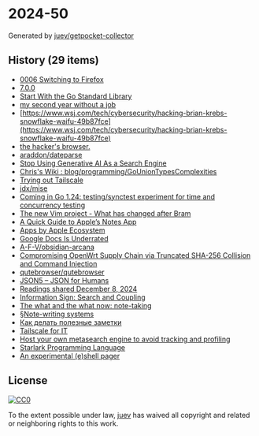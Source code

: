 # 2024-50

Generated by [juev/getpocket-collector](https://github.com/juev/getpocket-collector)

## History (29 items)

- [0006 Switching to Firefox](https://asindu.xyz/posts/switching-to-firefox/)
- [7.0.0](https://github.com/Mathics3/mathics-core/releases/tag/7.0.0)
- [Start With the Go Standard Library](https://matthewsanabria.dev/posts/start-with-the-go-standard-library/)
- [my second year without a job](https://shilin.ca/my-second-year-without-job/)
- [https://www.wsj.com/tech/cybersecurity/hacking-brian-krebs-snowflake-waifu-49b87fce](https://www.wsj.com/tech/cybersecurity/hacking-brian-krebs-snowflake-waifu-49b87fce)
- [the hacker's browser.](https://nyxt.atlas.engineer/)
- [araddon/dateparse](https://github.com/araddon/dateparse)
- [Stop Using Generative AI As a Search Engine](https://www.theverge.com/2024/12/5/24313222/chatgpt-pardon-biden-bush-esquire)
- [Chris's Wiki : blog/programming/GoUnionTypesComplexities](https://utcc.utoronto.ca/~cks/space/blog/programming/GoUnionTypesComplexities)
- [Trying out Tailscale](https://blog.uvokchee.de/2024/12/trying-out-tailscale.html)
- [jdx/mise](https://github.com/jdx/mise)
- [Coming in Go 1.24: testing/synctest experiment for time and concurrency testing](https://danp.net/posts/synctest-experiment/)
- [The new Vim project - What has changed after Bram](https://youtu.be/bopbmRyHQog)
- [A Quick Guide to Apple’s Notes App](https://nerdymomocat.github.io/posts/a-quick-guide-to-apples-notes-app/)
- [Apps by Apple Ecosystem](https://nerdymomocat.github.io/posts/apps-by-apple-ecosystem/)
- [Google Docs Is Underrated](https://nerdymomocat.github.io/posts/gdocs_are_underrated/)
- [A-F-V/obsidian-arcana](https://github.com/A-F-V/obsidian-arcana)
- [Compromising OpenWrt Supply Chain via Truncated SHA-256 Collision and Command Injection](https://flatt.tech/research/posts/compromising-openwrt-supply-chain-sha256-collision/)
- [qutebrowser/qutebrowser](https://github.com/qutebrowser/qutebrowser)
- [JSON5 – JSON for Humans](https://json5.org/)
- [Readings shared December 8, 2024](https://jaalonso.github.io/vestigium/posts/2024/12/08-readings_shared_12-08-24/)
- [Information Sign: Search and Coupling](https://leni.sh/post/information-sign.01-coupling/)
- [The what and the what now: note-taking](https://cassidoo.co/post/note-takers-are-data-hoarders/)
- [§Note-writing systems](https://notes.andymatuschak.org/%C2%A7Note-writing_systems)
- [Как делать полезные заметки](https://www.mann-ivanov-ferber.ru/catalog/product/kak-delat-poleznye-zametki/)
- [Tailscale for IT](https://tailscale.com/solutions/it)
- [Host your own metasearch engine to avoid tracking and profiling](https://tailscale.com/blog/video-searxng)
- [Starlark Programming Language](https://starlark-lang.org/)
- [An experimental (e)shell pager](https://lmno.lol/alvaro/an-experimental-e-shell-pager)

## License

[![CC0](https://mirrors.creativecommons.org/presskit/buttons/88x31/svg/cc-zero.svg)](https://creativecommons.org/publicdomain/zero/1.0/)

To the extent possible under law, [juev](https://github.com/juev) has waived all copyright and related or neighboring rights to this work.
